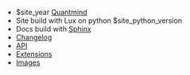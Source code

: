 <ul class="fa-ul text-left">
    <li><i class="fa-li fa fa-copyright"></i>$site_year <a href="http://quantmind.com">Quantmind</a></li>
    <li>Site build with Lux on python $site_python_version</li>
    <li>Docs build with <a href="http://sphinx-doc.org/" target="_blank">Sphinx</a></li>
    <li><a href="$site_url/docs/changelog">Changelog</a></li>
    <li><a href="$site_url/docs/api/">API</a></li>
    <li><a href="$site_url/docs/EXTENSIONS/">Extensions</a></li>
    <li><a href="$site_url/images">Images</a></li>
</ul>